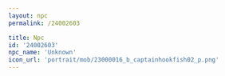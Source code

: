 ```yaml
---
layout: npc
permalink: /24002603

title: Npc
id: '24002603'
npc_name: 'Unknown'
icon_url: 'portrait/mob/23000016_b_captainhookfish02_p.png'
---
```

